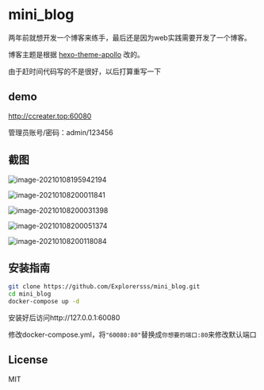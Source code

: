 # mini_blog

两年前就想开发一个博客来练手，最后还是因为web实践需要开发了一个博客。

博客主题是根据 [hexo-theme-apollo](https://github.com/pinggod/hexo-theme-apollo) 改的。



由于赶时间代码写的不是很好，以后打算重写一下



## demo

http://ccreater.top:60080

管理员账号/密码：admin/123456



## 截图

![image-20210108195942194](https://raw.githubusercontent.com/Explorersss/photo/master/20210108195942.png)



![image-20210108200011841](https://raw.githubusercontent.com/Explorersss/photo/master/20210108200011.png)



![image-20210108200031398](https://raw.githubusercontent.com/Explorersss/photo/master/20210108200031.png)



![image-20210108200051374](https://raw.githubusercontent.com/Explorersss/photo/master/20210108200051.png)



![image-20210108200118084](https://raw.githubusercontent.com/Explorersss/photo/master/20210108200118.png)



## 安装指南

```bash
git clone https://github.com/Explorersss/mini_blog.git
cd mini_blog
docker-compose up -d
```

安装好后访问http://127.0.0.1:60080

修改docker-compose.yml，将`"60080:80"`替换成`你想要的端口:80`来修改默认端口







## License

MIT